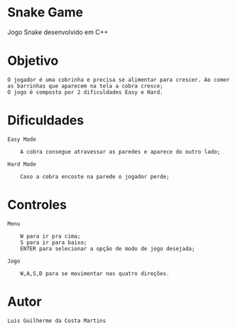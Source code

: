 # Snake Game

Jogo Snake desenvolvido em C++

# Objetivo

	O jogador é uma cobrinha e precisa se alimentar para crescer. Ao comer as barrinhas que aparecem na tela a cobra cresce;
	O jogo é composto por 2 dificuldades Easy e Hard.

# Dificuldades

	Easy Mode
		
		A cobra consegue atravessar as paredes e aparece do outro lado;
	
	Hard Mode
		
		Caso a cobra encoste na parede o jogador perde;


# Controles

	Menu
	
		W para ir pra cima;
		S para ir para baixo;
		ENTER para selecionar a opção de modo de jogo desejada;
		
	Jogo
	
		W,A,S,D para se movimentar nas quatro direções.
		
# Autor

	Luis Guilherme da Costa Martins
		
		
